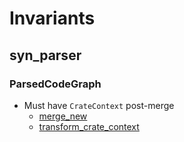 # Invariants

## syn_parser

### ParsedCodeGraph

- Must have `CrateContext` post-merge
  - [merge_new]
  - [transform_crate_context]


[merge_new]:../../crates/ingest/syn_parser/src/parser/graph/parsed_graph.rs
[transform_crate_context]:../../crates/ingest/ploke-transform/src/transform/crate_context.rs

